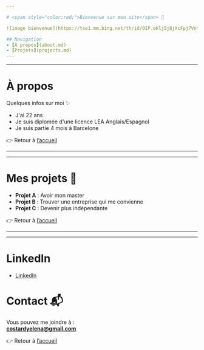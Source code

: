 ```yaml
---

# <span style="color:red;">Bienvenue sur mon site</span> 🎉 

![image bienvenue](https://tse1.mm.bing.net/th/id/OIP.oKlj5j8jXcFpj7VnYQly3AHaEJ?rs=1&pid=ImgDetMain&o=7&rm=3)  

## Navigation
- [À propos](about.md)
- [Projets](projects.md)
---
```


---

# À propos

Quelques infos sur moi ✨

- J'ai 22 ans
- Je suis diplomée d'une licence LEA Anglais/Espagnol
- Je suis partie 4 mois à Barcelone 

👉 Retour à [l’accueil](index.md)

---

---

# Mes projets 🚀

- **Projet A** : Avoir mon master
- **Projet B** : Trouver une entreprise qui me convienne
- **Projet C** : Devenir plus indépendante

👉 Retour à [l’accueil](index.md)

---

---
# LinkedIn
- [LinkedIn](https://www.linkedin.com/in/y%C3%A9l%C3%A9na-costard-0390182b0/)
  
# Contact 📬

Vous pouvez me joindre à :  
**costardyelena@gmail.com**

👉 Retour à [l’accueil](index.md)
